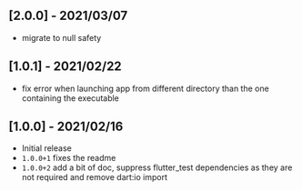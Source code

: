 ## [2.0.0] - 2021/03/07

* migrate to null safety

## [1.0.1] - 2021/02/22

* fix error when launching app from different directory than the one containing the executable

## [1.0.0] - 2021/02/16

* Initial release
* `1.0.0+1` fixes the readme
* `1.0.0+2` add a bit of doc, suppress flutter_test dependencies as they are not required and
remove dart:io import